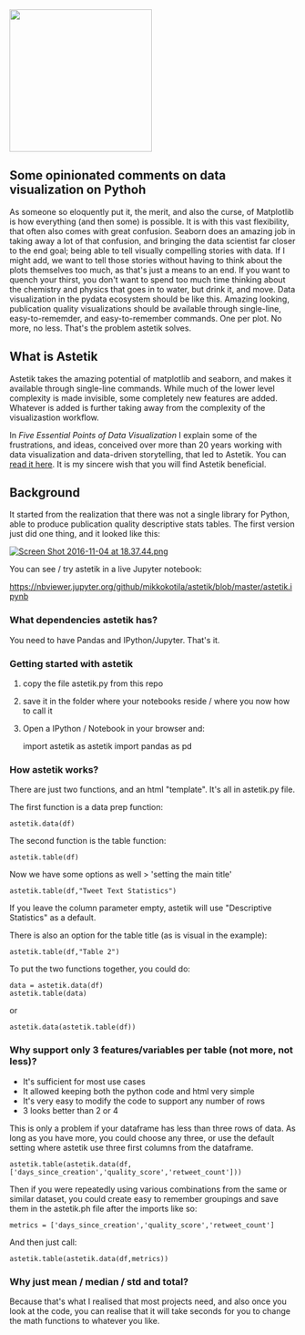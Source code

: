 <img width=250 src='https://raw.githubusercontent.com/mikkokotila/astetik/master/logo.png'>

## Some opinionated comments on data visualization on Pythoh

As someone so eloquently put it, the merit, and also the curse, of Matplotlib is how everything (and then some) is possible. It is with this vast flexibility, that often also comes with great confusion. Seaborn does an amazing job in taking away a lot of that confusion, and bringing the data scientist far closer to the end goal; being able to tell visually compelling stories with data. If I might add, we want to tell those stories without having to think about the plots themselves too much, as that's just a means to an end. If you want to quench your thirst, you don't want to spend too much time thinking about the chemistry and physics that goes in to water, but drink it, and move. Data visualization in the pydata ecosystem should be like this. Amazing looking, publication quality visualizations should be available through single-line, easy-to-rememder, and easy-to-remember commands. One per plot. No more, no less. That's the problem astetik solves.

## What is Astetik

Astetik takes the amazing potential of matplotlib and seaborn, and makes it available through single-line commands. While much of the lower level complexity is made invisible, some completely new features are added. Whatever is added is further taking away from the complexity of the visualizastion workflow. 

In *Five Essential Points of Data Visualization* I explain some of the frustrations, and ideas, conceived over more than 20 years working with data visualization and data-driven storytelling, that led to Astetik. You can [read it here](https://medium.com/@mikkokotila/five-essential-points-on-data-visualization-2856b80730b3). It is my sincere wish that you will find Astetik beneficial. 

## Background 

It started from the realization that there was not a single library for Python, able to produce publication quality descriptive stats tables. The first version just did one thing, and it looked like this: 

[![Screen Shot 2016-11-04 at 18.37.44.png](https://s14.postimg.org/hnoexoujl/Screen_Shot_2016_11_04_at_18_37_44.png)](https://postimg.org/image/70uls9me5/)

You can see / try astetik in a live Jupyter notebook: 

https://nbviewer.jupyter.org/github/mikkokotila/astetik/blob/master/astetik.ipynb

### What dependencies astetik has? 

You need to have Pandas and IPython/Jupyter. That's it. 

### Getting started with astetik

1) copy the file astetik.py from this repo

2) save it in the folder where your notebooks reside / where you now how to call it

3) Open a IPython / Notebook in your browser and: 

    import astetik as astetik
    import pandas as pd
    
### How astetik works? 

There are just two functions, and an html "template". It's all in astetik.py file. 

The first function is a data prep function:

    astetik.data(df)

The second function is the table function: 

    astetik.table(df)
    
Now we have some options as well > 'setting the main title'

    astetik.table(df,"Tweet Text Statistics")

If you leave the column parameter empty, astetik will use "Descriptive Statistics" as a default.

There is also an option for the table title (as is visual in the example): 

    astetik.table(df,"Table 2")

To put the two functions together, you could do: 

    data = astetik.data(df)
    astetik.table(data)
    
or

    astetik.data(astetik.table(df))

### Why support only 3 features/variables per table (not more, not less)?

- It's sufficient for most use cases 
- It allowed keeping both the python code and html very simple
- It's very easy to modify the code to support any number of rows 
- 3 looks better than 2 or 4

This is only a problem if your dataframe has less than three rows of data. As long as you have more, you could choose any three, or use the default setting where astetik use three first columns from the dataframe. 

    astetik.table(astetik.data(df,['days_since_creation','quality_score','retweet_count']))

Then if you were repeatedly using various combinations from the same or similar dataset, you could create easy to remember groupings and save them in the astetik.ph file after the imports like so: 

    metrics = ['days_since_creation','quality_score','retweet_count']
    
And then just call: 

    astetik.table(astetik.data(df,metrics))
    
### Why just mean / median / std and total?

Because that's what I realised that most projects need, and also once you look at the code, you can realise that it will take seconds for you to change the math functions to whatever you like.
